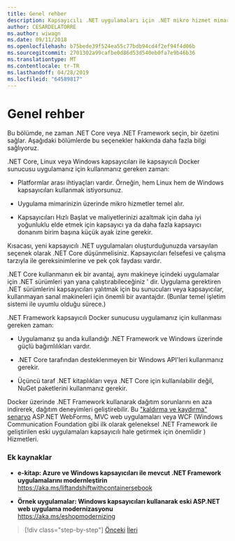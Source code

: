 ```yaml
---
title: Genel rehber
description: Kapsayıcılı .NET uygulamaları için .NET mikro hizmet mimarisi | Genel rehberlik
author: CESARDELATORRE
ms.author: wiwagn
ms.date: 09/11/2018
ms.openlocfilehash: b75bede39f524ea55c77bdb94cd4f2ef94f4d06b
ms.sourcegitcommit: 2701302a99cafbe0d86d53d540eb0fa7e9b46b36
ms.translationtype: MT
ms.contentlocale: tr-TR
ms.lasthandoff: 04/28/2019
ms.locfileid: "64589817"
---
```

# <a name="general-guidance"></a>Genel rehber

Bu bölümde, ne zaman .NET Core veya .NET Framework seçin, bir özetini sağlar. Aşağıdaki bölümlerde bu seçenekler hakkında daha fazla bilgi sağlıyoruz.

.NET Core, Linux veya Windows kapsayıcıları ile kapsayıcılı Docker sunucusu uygulamanız için kullanmanız gereken zaman:

- Platformlar arası ihtiyaçları vardır. Örneğin, hem Linux hem de Windows kapsayıcıları kullanmak istiyorsunuz.

- Uygulama mimarinizin üzerinde mikro hizmetler temel alır.

- Kapsayıcıları Hızlı Başlat ve maliyetlerinizi azaltmak için daha iyi yoğunluklu elde etmek için kapsayıcı ya da daha fazla kapsayıcı donanım birim başına küçük ayak izine gerekir.

Kısacası, yeni kapsayıcılı .NET uygulamaları oluşturduğunuzda varsayılan seçenek olarak .NET Core düşünmelisiniz. Kapsayıcıları felsefesi ve çalışma tarzıyla ile gereksinimlerine ve pek çok faydası vardır.

.NET Core kullanmanın ek bir avantaj, aynı makineye içindeki uygulamalar için .NET sürümleri yan yana çalıştırabileceğiniz ' dir. Uygulama gerektiren .NET sürümlerini kapsayıcıları yalıtmak için bu sunucuları veya kapsayıcılar, kullanmayan sanal makineleri için önemli bir avantajdır. (Bunlar temel işletim sistemi ile uyumlu olduğu sürece.)

.NET Framework kapsayıcılı Docker sunucusu uygulamanız için kullanması gereken zaman:

- Uygulamanız şu anda kullandığı .NET Framework ve Windows üzerinde güçlü bağımlılıkları vardır.

- .NET Core tarafından desteklenmeyen bir Windows API'leri kullanmanız gerekir.

- Üçüncü taraf .NET kitaplıkları veya .NET Core için kullanılabilir değil, NuGet paketlerini kullanmanız gerekir.

Docker üzerinde .NET Framework kullanarak dağıtım sorunlarını en aza indirerek, dağıtım deneyimleri geliştirebilir. Bu ["kaldırma ve kaydırma" senaryo](https://aka.ms/liftandshiftwithcontainersebook) ASP.NET WebForms, MVC web uygulamaları veya WCF (Windows Communication Foundation gibi ilk olarak geleneksel .NET Framework ile geliştirilen eski uygulamaları kapsayıcılı hale getirmek için önemlidir ) Hizmetleri.

### <a name="additional-resources"></a>Ek kaynaklar

- **e-kitap: Azure ve Windows kapsayıcıları ile mevcut .NET Framework uygulamalarını modernleştirin**  
    https://aka.ms/liftandshiftwithcontainersebook

- **Örnek uygulamalar: Windows kapsayıcıları kullanarak eski ASP.NET web uygulama modernizasyonu**  
    https://aka.ms/eshopmodernizing

>[!div class="step-by-step"]
>[Önceki](index.md)
>[İleri](net-core-container-scenarios.md)
